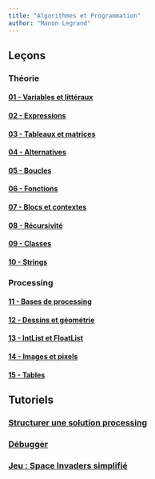 ```yaml
---
title: "Algorithmes et Programmation"
author: "Manon Legrand"
---
```


## Leçons

### Théorie
#### [01 - Variables et littéraux](cours/01-variables-litteraux.md) 
#### [02 - Expressions](cours/02-expressions.md)
#### [03 - Tableaux et matrices](cours/03-tableaux-matrices.md)
#### [04 - Alternatives](cours/04-alternatives.md)
#### [05 - Boucles](cours/05-boucles.md)
#### [06 - Fonctions](cours/06-fonctions.md)
#### [07 - Blocs et contextes](cours/07-blocs-contextes.md)
#### [08 - Récursivité](cours/08-recursivite.md)
#### [09 - Classes](cours/09-classes.md)
#### [10 - Strings](cours/10-strings.md)

### Processing
#### [11 - Bases de processing](cours/11-bases-processing.md)
#### [12 - Dessins et géométrie](cours/12-dessins-geometrie.md)
#### [13 - IntList et FloatList](cours/13-intlist-floatlist.md)
#### [14 - Images et pixels](cours/14-images-pixels.md)
#### [15 - Tables](cours/15-tables.md)



## Tutoriels
### [Structurer une solution processing](tutoriels/structurer-une-solution.md)
### [Débugger](tutoriels/debugger.md)
### [Jeu : Space Invaders simplifié](tutoriels/space-invaders.md)

